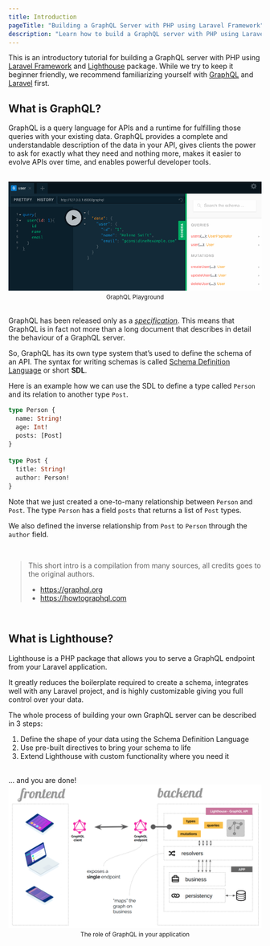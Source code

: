 ```yaml
---
title: Introduction
pageTitle: "Building a GraphQL Server with PHP using Laravel Framework"
description: "Learn how to build a GraphQL server with PHP using Laravel Framework."
---
```


This is an introductory tutorial for building a GraphQL server with PHP using [Laravel Framework](http:://www.laravel.com) and [Lighthouse](https://github.com/nuwave/lighthouse) package.
While we try to keep it beginner friendly, we recommend familiarizing yourself
with [GraphQL](https://graphql.org/) and [Laravel](https://laravel.com/) first.

## What is GraphQL?

GraphQL is a query language for APIs and a runtime for fulfilling those queries with your existing data.
GraphQL provides a complete and understandable description of the data in your API,
gives clients the power to ask for exactly what they need and nothing more,
makes it easier to evolve APIs over time, and enables powerful developer tools.

<br />

<div align="center">
  <img src="assets/playground.png">  
  <small>GraphQL Playground</small>
</div>

<br />

GraphQL has been released only as a [*specification*](https://facebook.github.io/graphql/).
This means that GraphQL is in fact not more than a long document that describes in detail
the behaviour of a GraphQL server. 

So, GraphQL has its own type system that’s used to define the schema of an API.
The syntax for writing schemas is called [Schema Definition Language](https://www.prisma.io/blog/graphql-sdl-schema-definition-language-6755bcb9ce51/) or short **SDL**.

Here is an example how we can use the SDL to define a type called `Person` and its
relation to another type `Post`.

```graphql
type Person {
  name: String!
  age: Int!
  posts: [Post]
}

type Post {
  title: String!
  author: Person!
}
```

Note that we just created a one-to-many relationship between `Person` and `Post`.
The type `Person` has a field `posts` that returns a list of `Post` types.

We also defined the inverse relationship from `Post` to `Person` through the `author` field.

<br />

> This short intro is a compilation from many sources, all credits goes to the original authors.
> - https://graphql.org
> - https://howtographql.com

<br />

## What is Lighthouse?

Lighthouse is a PHP package that allows you to serve a GraphQL endpoint from your Laravel application.

It greatly reduces the boilerplate required to create a schema, integrates well with any Laravel project,
and is highly customizable giving you full control over your data.

The whole process of building your own GraphQL server can be described in 3 steps:

1. Define the shape of your data using the Schema Definition Language
1. Use pre-built directives to bring your schema to life
1. Extend Lighthouse with custom functionality where you need it

<br />
... and you are done!

<br />

<div align="center">
  <img src="assets/flow.png">  
  <small>The role of GraphQL in your application</small>
</div>

<br />

